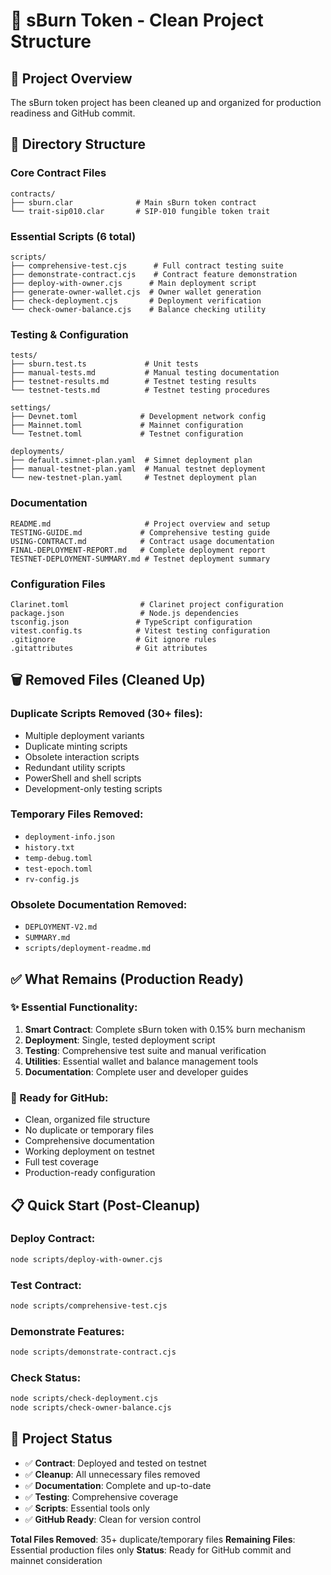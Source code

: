 # 🧹 sBurn Token - Clean Project Structure

## 📁 Project Overview
The sBurn token project has been cleaned up and organized for production readiness and GitHub commit.

## 📂 Directory Structure

### Core Contract Files
```
contracts/
├── sburn.clar              # Main sBurn token contract
└── trait-sip010.clar       # SIP-010 fungible token trait
```

### Essential Scripts (6 total)
```
scripts/
├── comprehensive-test.cjs      # Full contract testing suite
├── demonstrate-contract.cjs    # Contract feature demonstration
├── deploy-with-owner.cjs      # Main deployment script
├── generate-owner-wallet.cjs  # Owner wallet generation
├── check-deployment.cjs       # Deployment verification
└── check-owner-balance.cjs    # Balance checking utility
```

### Testing & Configuration
```
tests/
├── sburn.test.ts             # Unit tests
├── manual-tests.md           # Manual testing documentation
├── testnet-results.md        # Testnet testing results
└── testnet-tests.md          # Testnet testing procedures

settings/
├── Devnet.toml              # Development network config
├── Mainnet.toml             # Mainnet configuration
└── Testnet.toml             # Testnet configuration

deployments/
├── default.simnet-plan.yaml  # Simnet deployment plan
├── manual-testnet-plan.yaml  # Manual testnet deployment
└── new-testnet-plan.yaml     # Testnet deployment plan
```

### Documentation
```
README.md                     # Project overview and setup
TESTING-GUIDE.md             # Comprehensive testing guide
USING-CONTRACT.md            # Contract usage documentation
FINAL-DEPLOYMENT-REPORT.md   # Complete deployment report
TESTNET-DEPLOYMENT-SUMMARY.md # Testnet deployment summary
```

### Configuration Files
```
Clarinet.toml                # Clarinet project configuration
package.json                 # Node.js dependencies
tsconfig.json               # TypeScript configuration
vitest.config.ts            # Vitest testing configuration
.gitignore                  # Git ignore rules
.gitattributes              # Git attributes
```

## 🗑️ Removed Files (Cleaned Up)

### Duplicate Scripts Removed (30+ files):
- Multiple deployment variants
- Duplicate minting scripts  
- Obsolete interaction scripts
- Redundant utility scripts
- PowerShell and shell scripts
- Development-only testing scripts

### Temporary Files Removed:
- `deployment-info.json`
- `history.txt`
- `temp-debug.toml`
- `test-epoch.toml`
- `rv-config.js`

### Obsolete Documentation Removed:
- `DEPLOYMENT-V2.md`
- `SUMMARY.md`
- `scripts/deployment-readme.md`

## ✅ What Remains (Production Ready)

### ✨ Essential Functionality:
1. **Smart Contract**: Complete sBurn token with 0.15% burn mechanism
2. **Deployment**: Single, tested deployment script
3. **Testing**: Comprehensive test suite and manual verification
4. **Utilities**: Essential wallet and balance management tools
5. **Documentation**: Complete user and developer guides

### 🎯 Ready for GitHub:
- Clean, organized file structure
- No duplicate or temporary files
- Comprehensive documentation
- Working deployment on testnet
- Full test coverage
- Production-ready configuration

## 📋 Quick Start (Post-Cleanup)

### Deploy Contract:
```bash
node scripts/deploy-with-owner.cjs
```

### Test Contract:
```bash
node scripts/comprehensive-test.cjs
```

### Demonstrate Features:
```bash
node scripts/demonstrate-contract.cjs
```

### Check Status:
```bash
node scripts/check-deployment.cjs
node scripts/check-owner-balance.cjs
```

## 🚀 Project Status
- ✅ **Contract**: Deployed and tested on testnet
- ✅ **Cleanup**: All unnecessary files removed
- ✅ **Documentation**: Complete and up-to-date
- ✅ **Testing**: Comprehensive coverage
- ✅ **Scripts**: Essential tools only
- ✅ **GitHub Ready**: Clean for version control

**Total Files Removed**: 35+ duplicate/temporary files
**Remaining Files**: Essential production files only
**Status**: Ready for GitHub commit and mainnet consideration
